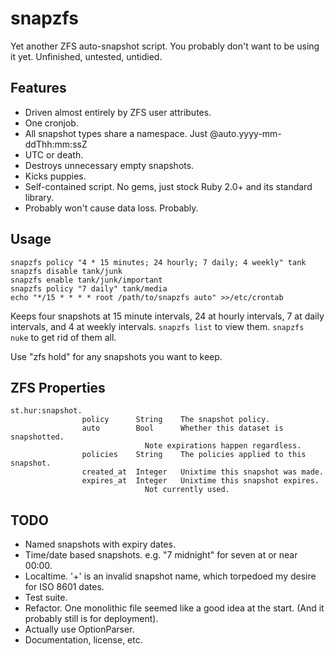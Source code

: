 snapzfs
=======

Yet another ZFS auto-snapshot script. You probably don't want to be using it yet.
Unfinished, untested, untidied.


Features
--------

 * Driven almost entirely by ZFS user attributes.
 * One cronjob.
 * All snapshot types share a namespace.  Just @auto.yyyy-mm-ddThh:mm:ssZ
 * UTC or death.
 * Destroys unnecessary empty snapshots.
 * Kicks puppies.
 * Self-contained script. No gems, just stock Ruby 2.0+ and its standard library.
 * Probably won't cause data loss.  Probably.


Usage
-----

    snapzfs policy "4 * 15 minutes; 24 hourly; 7 daily; 4 weekly" tank
    snapzfs disable tank/junk
    snapzfs enable tank/junk/important
    snapzfs policy "7 daily" tank/media
    echo "*/15 * * * * root /path/to/snapzfs auto" >>/etc/crontab

Keeps four snapshots at 15 minute intervals, 24 at hourly intervals, 7 at daily
intervals, and 4 at weekly intervals.  `snapzfs list` to view them. `snapzfs nuke`
to get rid of them all.

Use "zfs hold" for any snapshots you want to keep.


ZFS Properties
--------------

    st.hur:snapshot.
                    policy      String    The snapshot policy.
                    auto        Bool      Whether this dataset is snapshotted.
                                  Note expirations happen regardless.
                    policies    String    The policies applied to this snapshot.
                    created_at  Integer   Unixtime this snapshot was made.
                    expires_at  Integer   Unixtime this snapshot expires.
                                  Not currently used.


TODO
----

 * Named snapshots with expiry dates.
 * Time/date based snapshots.  e.g. "7 midnight" for seven at or near 00:00.
 * Localtime.  '+' is an invalid snapshot name, which torpedoed my desire for
   ISO 8601 dates.
 * Test suite.
 * Refactor.  One monolithic file seemed like a good idea at the start.
   (And it probably still is for deployment).
 * Actually use OptionParser.
 * Documentation, license, etc.

